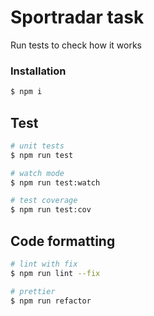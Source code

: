 # Sportradar task

Run tests to check how it works

### Installation

```bash
$ npm i
```

## Test

```bash
# unit tests
$ npm run test

# watch mode
$ npm run test:watch

# test coverage
$ npm run test:cov
```

## Code formatting

```bash
# lint with fix
$ npm run lint --fix

# prettier
$ npm run refactor
```

